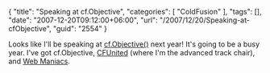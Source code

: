 {
	"title": "Speaking at cf.Objective",
	"categories": [
		"ColdFusion"
	],
	"tags": [],
	"date": "2007-12-20T09:12:00+06:00",
	"url": "/2007/12/20/Speaking-at-cfObjective",
	"guid": "2554"
}

Looks like I'll be speaking at <a href="http://cfobjective.com">cf.Objective()</a> next year! It's going to be a busy year. I've got cf.Objective, <a href="http://www.cfunited.com">CFUnited</a> (where I'm the advanced track chair), and <a href="http://www.webmaniacsconference.com/">Web Maniacs</a>.